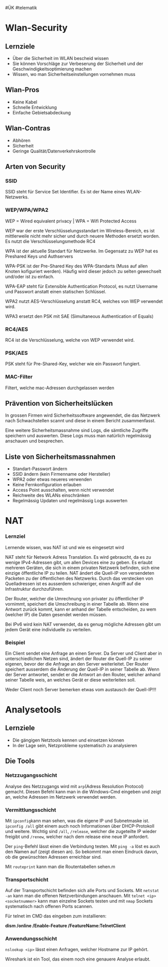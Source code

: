 #ÜK
#telematik
# Wlan-Security

## Lernziele

- Über die Sicherheit im WLAN bescheid wissen
- Sie können Vorschläge zur Verbeserung der Sicherheit und der Geschwindigkeitsoptimierung machen
- Wissen, wo man Sicherheitseinstellungen vornehmen muss

## Wlan-Pros

- Keine Kabel
- Schnelle Entwicklung
- Einfache Gebietsabdeckung

## Wlan-Contras

- Abhören
- Sicherheit
- Geringe Qualität/Datenverkehrskontrolle

## Arten von Security

### SSID

SSID steht für Service Set Identifier. Es ist der Name eines WLAN-Netzwerks.

### WEP/WPA/WPA2

WEP = Wired equivalent privacy | WPA = Wifi Protected Access

WEP war der erste Verschlüsselungsstandart im Wireless-Bereich, es ist mittlerweile nicht mehr sicher und durch neuere Methoden ersetzt worden. Es nutzt die Verschlüsselungsmethode RC4

WPA ist der aktuelle Standart für Netzwerke. Im Gegensatz zu WEP hat es Preshared Keys und Authservers

WPA-PSK ist der Pre-Shared Key des WPA-Standarts (Muss auf allen Knoten kofiguriert werden). Häufig wird dieser jedoch zu selten gewechselt und/oder ist zu einfach.

WPA-EAP steht für Extensible Authentication Protocol, es nutzt Username und Passwort anstatt einen statischen Schlüssel.

WPA2 nutzt AES-Verschlüsselung anstatt RC4, welches von WEP verwendet wird. 

WPA3 ersetzt den PSK mit SAE (Simultaneous Authentication of Equals)

### RC4/AES

RC4 ist die Verschlüsselung, welche von WEP verwendet wird.

### PSK/AES

PSK steht für Pre-Shared-Key, welcher wie ein Passwort fungiert.

### MAC-Filter

Filtert, welche mac-Adressen durchgelassen werden

## Prävention von Sicherheitslücken

In grossen Firmen wird Sicherheitssoftware angewendet, die das Netzwerk nach Schwachstellen scannt und diese in einem Bericht zusammenfasst.

Eine weitere Sicherheitsmassnahme sind Logs, die sämtliche Zugriffe speichern und auswerten. Diese Logs muss man natürlich regelmässig anschauen und besprechen.

## Liste von Sicherheitsmassnahmen

- Standart-Passwort ändern
- SSID ändern (kein Firmenname oder Hersteller)
- WPA2 oder etwas neueres verwenden
- Keine Fernkonfiguration erlauben
- Access Point ausschalten, wenn nicht verwendet
- Reichweite des WLANs einschränken
- Regelmässig Updaten und regelmässig Logs auswerten

# NAT

### Lernziel

Lernende wissen, was NAT ist und wie es eingesetzt wird

NAT steht für Network Adress Translation. Es wird gebraucht, da es zu wenige IPv4-Adressen gibt, um allen Devices eine zu geben. Es erlaubt mehreren Geräten, die sich in einem privaten Netzwerk befinden, sich eine einzige öffentliche IP zu teilen. NAT ändert die Quell-IP von versendeten Packeten zu der öffentlichen des Netzwerks. Durch das verstecken von Quelladressen ist es ausserdem schwieriger, einen Angriff auf die Infrastruktur durchzuführen.

Der Router, welcher die Umrechnung von privater zu öffentlicher IP vornimmt, speichert die Umschreibung in einer Tabelle ab. Wenn eine Antwort zurück kommt, kann er anhand der Tabelle entscheiden, zu wem (welcher IP) die Daten gesendet werden müssen.

Bei IPv6 wird kein NAT verwendet, da es genug mögliche Adressen gibt um jedem Gerät eine individuelle zu verteilen.

### Beispiel

Ein Client sendet eine Anfrage an einen Server. Da Server und Client aber in unterschiedlichen Netzen sind, ändert der Router die Quell-IP zu seiner eigenen, bevor der die Anfrage an den Server weiterleitet. Der Router speichert ausserdem die Änderung der Quell-IP in seiner Tabelle ab. Wenn der Server antwortet, sendet er die Antwort an den Router, welcher anhand seiner Tabelle weis, an welches Gerät er diese weiterleiten soll.

Weder Client noch Server bemerken etwas vom austausch der Quell-IP!!!

# Analysetools

## Lernziele

- Die gängigen Netztools kennen und einsetzen können
- In der Lage sein, Netzprobleme systematisch zu analysieren

## Die Tools

### Netzzugangsschicht

Analyse des Netzzugangs wird mit `arp`(Adress Resolution Protocol) gemacht. Diesen Befehl kann man in die Windows-Cmd eingeben und zeigt an, welche Adressen im Netzwerk verwendet werden.

### Vermittlungsschicht

Mit `ipconfig`kann man sehen, was die  eigene IP und Subnetmaske ist. `ipconfig /all` gibt einem auch noch Informationen über DHCP-Protokoll und weitere. Wichtig sind `/all`, `/release`, welcher die zugeteilte IP wieder freigibt und `/renew`, welcher nach dem release eine neue IP anfordert.

Der `ping`-Befehl lässt einen die Verbindung testen. Mit `ping -a` löst es auch den Namen auf (zeigt diesen an). So bekommt man einen Eindruck davon, ob die gewünschten Adressen erreichbar sind.

Mit `routeprint` kann man die Routentabellen sehen.m

### Transportschicht

Auf der Transportschicht befinden sich alle Ports und Sockets. Mit `netstat -an` kann man die offenen Netzverbindungen anschauen. Mit `telnet <ip> <socketnummer>` kann man einzelne Sockets testen und mit `nmap` Sockets systematisch nach offenen Ports scannen.

Für telnet im CMD das eingeben zum installieren:

**dism /online /Enable-Feature /FeatureName:TelnetClient**

### Anwendungsschicht

`nslookup <ip>` lässt einen Anfragen, welcher Hostname zur IP gehört. 

Wireshark ist ein Tool, das einem noch eine genauere Analyse erlaubt.